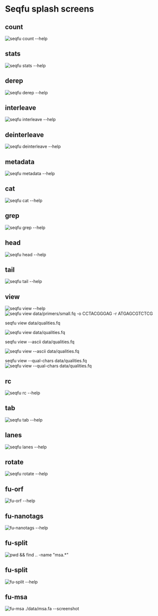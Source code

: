 # Seqfu splash screens

## count

![`seqfu count --help`](docs/img/screenshot-count.svg "SeqFu count")

## stats

![`seqfu stats --help`](docs/img/screenshot-stats.svg "SeqFu stats")

## derep

![`seqfu derep --help`](docs/img/screenshot-derep.svg "SeqFu derep")

## interleave

![`seqfu interleave --help`](docs/img/screenshot-interleave.svg "SeqFu interleave")

## deinterleave

![`seqfu deinterleave --help`](docs/img/screenshot-deinterleave.svg "SeqFu deinterleave")

## metadata

![`seqfu metadata --help`](docs/img/screenshot-metadata.svg "SeqFu metadata")

## cat

![`seqfu cat --help`](docs/img/screenshot-cat.svg "SeqFu cat")

## grep

![`seqfu grep --help`](docs/img/screenshot-grep.svg "SeqFu grep")

## head

![`seqfu head --help`](docs/img/screenshot-head.svg "SeqFu head")

## tail

![`seqfu tail --help`](docs/img/screenshot-tail.svg "SeqFu tail")

## view

![`seqfu view --help`](docs/img/screenshot-view.svg "SeqFu view")
![`seqfu view data/primers/small.fq -o CCTACGGGAG -r ATGAGCGTCTCG`](docs/img/screenshot-view-example.svg "SeqFu view example")

seqfu view data/qualities.fq

![`seqfu view data/qualities.fq`](docs/img/screenshot-view-qual.svg "SeqFu view qualities")

seqfu view --ascii data/qualities.fq

![`seqfu view --ascii data/qualities.fq`](docs/img/screenshot-view-qual-ascii.svg "SeqFu view qualities")

seqfu view --qual-chars data/qualities.fq
![`seqfu view --qual-chars data/qualities.fq`](docs/img/screenshot-view-raw.svg "SeqFu view encoded quality")

## rc

![`seqfu rc --help`](docs/img/screenshot-rc.svg "SeqFu rc")

## tab

![`seqfu tab --help`](docs/img/screenshot-rc.svg "SeqFu tab")

## lanes

![`seqfu lanes --help`](docs/img/screenshot-lanes.svg "SeqFu lanes")

## rotate

![`seqfu rotate --help`](docs/img/screenshot-rotate.svg "SeqFu rotate")

## fu-orf

![`fu-orf --help`](docs/img/screenshot-fu-orf.svg "SeqFu fu-orf")

## fu-nanotags

![`fu-nanotags --help`](docs/img/screenshot-fu-nanotags.svg "SeqFu fu-nanotags")


## fu-split

![`pwd && find .. -name "msa.*"`](docs/img/screenshot-ls.svg "Find MSA")

## fu-split

![`fu-split --help`](docs/img/screenshot-fu-split.svg "SeqFu split")

## fu-msa

![`fu-msa ./data/msa.fa --screenshot`](docs/img/screenshot-fu-msa.svg "SeqFu MSA viewer")
